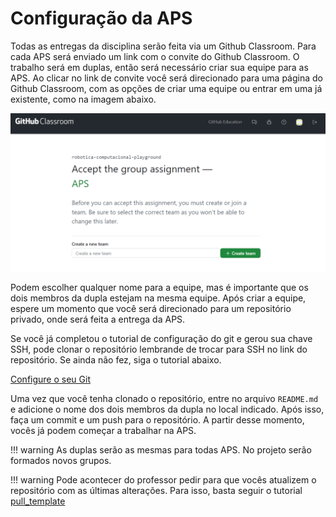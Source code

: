 # Configuração da APS

Todas as entregas da disciplina serão feita via um Github Classroom. Para cada APS será enviado um link com o convite do Github Classroom.
O trabalho será em duplas, então será necessário criar sua equipe para as APS. Ao clicar no link de convite você será direcionado para uma página do Github Classroom, com as opções de criar uma equipe ou entrar em uma já existente, como na imagem abaixo.

![](github-classroom.png)

Podem escolher qualquer nome para a equipe, mas é importante que os dois membros da dupla estejam na mesma equipe. Após criar a equipe, espere um momento que você será direcionado para um repositório privado, onde será feita a entrega da APS.

Se você já completou o tutorial de configuração do git e gerou sua chave SSH, pode clonar o repositório lembrande de trocar para SSH no link do repositório. Se ainda não fez, siga o tutorial abaixo.
 
[Configure o seu Git](ssd-linux\git-e-github\index.md)

Uma vez que você tenha clonado o repositório, entre no arquivo `README.md` e adicione o nome dos dois membros da dupla no local indicado. Após isso, faça um commit e um push para o repositório. A partir desse momento, vocês já podem começar a trabalhar na APS.

!!! warning
    As duplas serão as mesmas para todas APS. No projeto serão formados novos grupos.

!!! warning
    Pode acontecer do professor pedir para que vocês atualizem o repositório com as últimas alterações. Para isso, basta seguir o tutorial [pull_template](ssd-linux\git-e-github\pull_template.md)